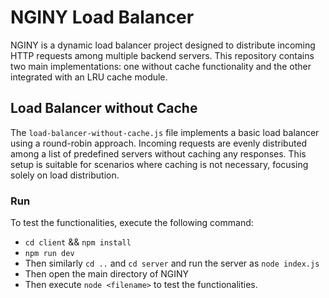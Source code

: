 # NGINY Load Balancer

NGINY is a dynamic load balancer project designed to distribute incoming HTTP requests among multiple backend servers. This repository contains two main implementations: one without cache functionality and the other integrated with an LRU cache module.

## Load Balancer without Cache

The `load-balancer-without-cache.js` file implements a basic load balancer using a round-robin approach. Incoming requests are evenly distributed among a list of predefined servers without caching any responses. This setup is suitable for scenarios where caching is not necessary, focusing solely on load distribution.

### Run

To test the functionalities, execute the following command:

- `cd client` && `npm install`
- `npm run dev`
- Then similarly `cd ..` and `cd server` and run the server as `node index.js`
- Then open the main directory of NGINY
- Then execute `node <filename>` to test the functionalities.

  



